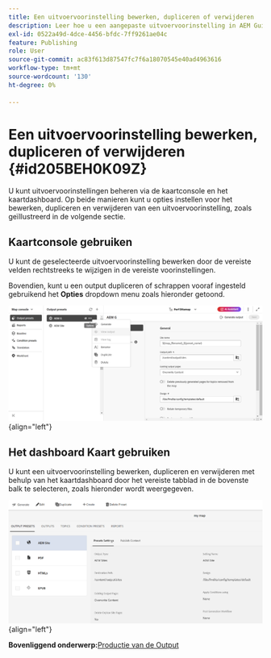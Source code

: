 ```yaml
---
title: Een uitvoervoorinstelling bewerken, dupliceren of verwijderen
description: Leer hoe u een aangepaste uitvoervoorinstelling in AEM Guides maakt, bewerkt, dupliceert en verwijdert.
exl-id: 0522a49d-4dce-4456-bfdc-7ff9261ae04c
feature: Publishing
role: User
source-git-commit: ac83f613d87547fc7f6a18070545e40ad4963616
workflow-type: tm+mt
source-wordcount: '130'
ht-degree: 0%

---
```


# Een uitvoervoorinstelling bewerken, dupliceren of verwijderen {#id205BEH0K09Z}

U kunt uitvoervoorinstellingen beheren via de kaartconsole en het kaartdashboard. Op beide manieren kunt u opties instellen voor het bewerken, dupliceren en verwijderen van een uitvoervoorinstelling, zoals geïllustreerd in de volgende sectie.

## Kaartconsole gebruiken

U kunt de geselecteerde uitvoervoorinstelling bewerken door de vereiste velden rechtstreeks te wijzigen in de vereiste voorinstellingen.

Bovendien, kunt u een output dupliceren of schrappen vooraf ingesteld gebruikend het **Opties** dropdown menu zoals hieronder getoond.


![](images/delete-preset-map-console.png){align="left"}


## Het dashboard Kaart gebruiken

U kunt een uitvoervoorinstelling bewerken, dupliceren en verwijderen met behulp van het kaartdashboard door het vereiste tabblad in de bovenste balk te selecteren, zoals hieronder wordt weergegeven.

![](images/create-new-preset-map-dashboard-new.png){align="left"}



**Bovenliggend onderwerp:**&#x200B;[ Productie van de Output ](generate-output.md)
